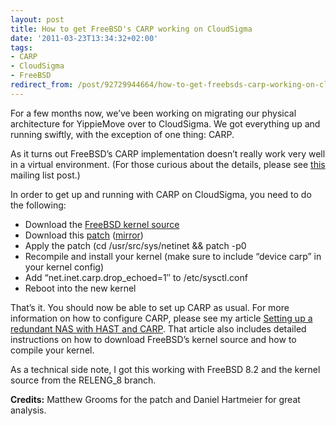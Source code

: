 ```yaml
---
layout: post
title: How to get FreeBSD's CARP working on CloudSigma
date: '2011-03-23T13:34:32+02:00'
tags:
- CARP
- CloudSigma
- FreeBSD
redirect_from: /post/92729944664/how-to-get-freebsds-carp-working-on-cloudsigma
---
```


For a few months now, we’ve been working on migrating our physical architecture for YippieMove over to CloudSigma. We got everything up and running swiftly, with the exception of one thing: CARP.

As it turns out FreeBSD’s CARP implementation doesn’t really work very well in a virtual environment. (For those curious about the details, please see [this](http://lists.freebsd.org/pipermail/freebsd-net/2011-March/028332.html) mailing list post.)

In order to get up and running with CARP on CloudSigma, you need to do the following:

- Download the [FreeBSD kernel source](http://www.freebsd.org/doc/handbook/kernelconfig-building.html)
- Download this [patch](http://www.shrew.net/static/patches/esx-carp.diff) ([mirror](http://viktorpetersson.com/upload/esx-carp.diff))
- Apply the patch (cd /usr/src/sys/netinet && patch -p0
- Recompile and install your kernel (make sure to include “device carp” in your kernel config)
- Add “net.inet.carp.drop_echoed=1″ to /etc/sysctl.conf
- Reboot into the new kernel

That’s it. You should now be able to set up CARP as usual. For more information on how to configure CARP, please see my article [Setting up a redundant NAS with HAST and CARP](http://viktorpetersson.com/2010/09/27/setting-up-a-redundant-nas-with-hast-with-carp/). That article also includes detailed instructions on how to download FreeBSD’s kernel source and how to compile your kernel.

As a technical side note, I got this working with FreeBSD 8.2 and the kernel source from the RELENG_8 branch.

**Credits:** Matthew Grooms for the patch and Daniel Hartmeier for great analysis.
